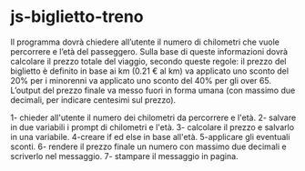 # js-biglietto-treno

Il programma dovrà chiedere all’utente il numero di chilometri che vuole percorrere e l’età del passeggero.
Sulla base di queste informazioni dovrà calcolare il prezzo totale del viaggio, secondo queste regole:
il prezzo del biglietto è definito in base ai km (0.21 € al km)
va applicato uno sconto del 20% per i minorenni
va applicato uno sconto del 40% per gli over 65.
L’output del prezzo finale va messo fuori in forma umana (con massimo due decimali, per indicare centesimi sul prezzo).

1- chieder all'utente il numero dei chilometri da percorrere e l'età.
2- salvare in due variabili i prompt di chilometri e l'età.
3- calcolare il prezzo e salvarlo in una variabile.
4-creare if ed else in base all'età.
5-applicare gli eventuali sconti.
6- rendere il prezzo finale un numero con massimo due decimali e scriverlo nel messaggio.
7- stampare il messaggio in pagina.
